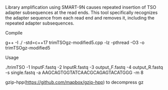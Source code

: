 Library amplification using SMART-9N causes repeated insertion of TSO adapter subsequences at the read ends. This tool specifically recognizes the adapter sequence from each read end and removes it, including the repeated adapter subsequences.



Compile

g++ -I ./ -std=c++17 trimTSOgz-modified5.cpp -lz -pthread -O3 -o trimTSOgz-modified5


Usage

./trimTSO -1 InputF.fastq -2 InputR.fastq -3 output_F.fastq -4 output_R.fastq -s single.fastq -a AAGCAGTGGTATCAACGCAGAGTACATGGG -m 8


gzip-hpp(https://github.com/mapbox/gzip-hpp) to decompress gz
